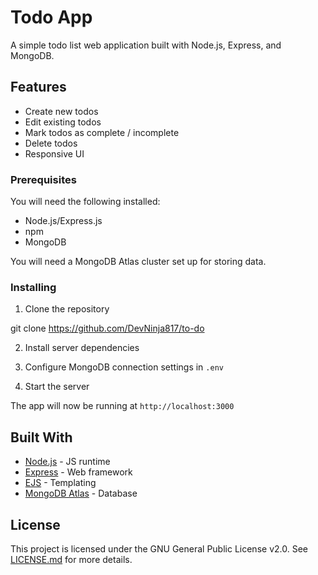 # Todo App

A simple todo list web application built with Node.js, Express, and MongoDB.

## Features

- Create new todos
- Edit existing todos
- Mark todos as complete / incomplete  
- Delete todos
- Responsive UI

### Prerequisites

You will need the following installed:

- Node.js/Express.js
- npm
- MongoDB

You will need a MongoDB Atlas cluster set up for storing data.

### Installing

1. Clone the repository

git clone https://github.com/DevNinja817/to-do

2. Install server dependencies

3. Configure MongoDB connection settings in `.env` 

4. Start the server

The app will now be running at `http://localhost:3000`

## Built With

- [Node.js](https://nodejs.org/en/) - JS runtime 
- [Express](https://expressjs.com/) - Web framework
- [EJS](https://ejs.co/) - Templating 
- [MongoDB Atlas](https://www.mongodb.com/cloud/atlas) - Database

## License

This project is licensed under the GNU General Public License v2.0. See [LICENSE.md](LICENSE.md) for more details.
